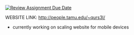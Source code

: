 [![Review Assignment Due Date](https://classroom.github.com/assets/deadline-readme-button-24ddc0f5d75046c5622901739e7c5dd533143b0c8e959d652212380cedb1ea36.svg)](https://classroom.github.com/a/v4Wa0HAD)

WEBSITE LINK: http://people.tamu.edu/~qurs3l/
- currently working on scaling website for mobile devices
